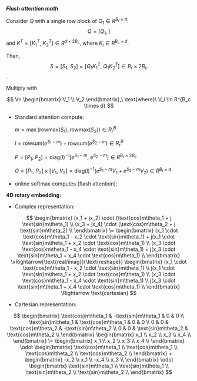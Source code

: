 ***Flash attention math***

Consider $Q$ with a single row block of $Q_1 \in R^{B_r \times d}$: $$Q = \big[Q_1,\big]$$
and $K^T = \big[K_1^T,\ K_2^T\big] \in R^{d \times 2B_c}$, where $K_i \in R^{B_c \times d}$.

Then, $$S = \big[S_1,\ S_2\big] = \big[Q_1K_1^T,\ Q_1K_2^T\big] \in B_r \times 2B_c$$.

Multiply with 

$$
V=
\begin{bmatrix}
  V_1 \\
  V_2
\end{bmatrix},\ \text{where}\ V_i \in R^{B_c \times d}
$$

* Standard attention compute:

  $m = \max(\text{rowmax}(S_1), \text{rowmax}(S_2)) \in R^B_r$

  $l = \text{rowsum}(e^{S_1-m}) + \text{rowsum}(e^{S_2-m}) \in R^B_r$

  $P=[P_1,\ P_2] = \text{diag}(l)^{-1} \bigg[e^{S_1-m},\ e^{S_2-m}\bigg] \in R^{B_r \times 2B_c}$

  $O = [P_1,\ P_2] \times [V_1,\ V_2] = \text{diag}(l)^{-1} \big(e^{S_1-m} V_1 + e^{S_2-m} V_2 \big) \in R^{B_r \times d}$

* online softmax computes (flash attention):


**4D rotary embedding**: 
* Complex representation:

  
$$
\begin{bmatrix}
  (x_1 + jx_2) \cdot (\text{cos}m\theta_1 + j  \text{sin}m\theta_1) \\
  (x_3 + jx_4) \cdot (\text{cos}m\theta_2 + j  \text{sin}m\theta_2)  \\
\end{bmatrix}
\=
\begin{bmatrix}
  (x_1 \cdot \text{cos}m\theta_1 - x_2 \cdot \text{sin}m\theta_1) + j(x_1 \cdot \text{sin}m\theta_1 + x_2 \cdot \text{cos}m\theta_1) \\
  (x_3 \cdot \text{cos}m\theta_1 - x_4 \cdot \text{sin}m\theta_1) + j(x_3 \cdot \text{sin}m\theta_1 + x_4 \cdot \text{cos}m\theta_1) \\
\end{bmatrix}
\xRightarrow[\text{real/imag}]{\text{reshape}}
\begin{bmatrix}
  (x_1 \cdot \text{cos}m\theta_1 - x_2 \cdot \text{sin}m\theta_1) \\
  j(x_1 \cdot \text{sin}m\theta_1 + x_2 \cdot \text{cos}m\theta_1) \\
  (x_3 \cdot \text{cos}m\theta_1 - x_4 \cdot \text{sin}m\theta_1) \\
  j(x_3 \cdot \text{sin}m\theta_1 + x_4 \cdot \text{cos}m\theta_1) \\
\end{bmatrix}
\Rightarrow \text{cartesian}
$$

  
* Cartesian representation:
  
$$
\begin{bmatrix}
  \text{cos}m\theta_1 & -\text{sin}m\theta_1 & 0 & 0 \\
  \text{sin}m\theta_1 & \text{cos}m\theta_1 & 0 & 0  \\
  0 & 0 & \text{cos}m\theta_2 & -\text{sin}m\theta_2 \\
  0 & 0 & \text{sin}m\theta_2 & \text{cos}m\theta_2  \\
\end{bmatrix}
\begin{bmatrix}
  x_1 \\
  x_2 \\
  x_3 \\
  x_4 \\
\end{bmatrix}
\=
\begin{bmatrix}
  x_1 \\
  x_2 \\
  x_3 \\
  x_4 \\
\end{bmatrix} \odot 
\begin{bmatrix} 
   \text{cos}m\theta_1 \\
   \text{cos}m\theta_1 \\
   \text{cos}m\theta_2 \\
   \text{cos}m\theta_2 \\
\end{bmatrix}
+
\begin{bmatrix}
  -x_2 \\
   x_1 \\
  -x_4 \\
   x_3 \\
\end{bmatrix} \odot 
\begin{bmatrix} 
   \text{sin}m\theta_1 \\
   \text{sin}m\theta_1 \\
   \text{sin}m\theta_2 \\
   \text{sin}m\theta_2 \\
\end{bmatrix}
$$
